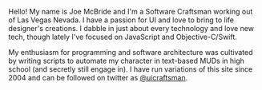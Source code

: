 Hello! My name is Joe McBride and I'm a Software Craftsman working out of Las Vegas Nevada. I have a passion for UI and love to bring to life designer's creations. I dabble in just about every technology and love new tech, though lately I've focused on JavaScript and Objective-C/Swift.

My enthusiasm for programming and software architecture was cultivated by writing scripts to automate my character in text-based MUDs in high school (and secretly still engage in). I have run variations of this site since 2004 and can be followed on twitter as [@uicraftsman](http://twitter.com/uicraftsman).
